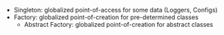 * Singleton: globalized point-of-access for some data (Loggers, Configs)
* Factory: globalized point-of-creation for pre-determined classes
    * Abstract Factory: globalized point-of-creation for abstract classes